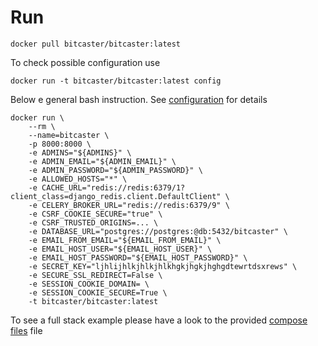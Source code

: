 # Run


    docker pull bitcaster/bitcaster:latest

To check possible configuration use

    docker run -t bitcaster/bitcaster:latest config


Below e general bash instruction. See [configuration](configuration.md) for details

    docker run \
		--rm \
		--name=bitcaster \
		-p 8000:8000 \
		-e ADMINS="${ADMINS}" \
		-e ADMIN_EMAIL="${ADMIN_EMAIL}" \
		-e ADMIN_PASSWORD="${ADMIN_PASSWORD}" \
		-e ALLOWED_HOSTS="*" \
		-e CACHE_URL="redis://redis:6379/1?client_class=django_redis.client.DefaultClient" \
		-e CELERY_BROKER_URL="redis://redis:6379/9" \
		-e CSRF_COOKIE_SECURE="true" \
		-e CSRF_TRUSTED_ORIGINS=... \
		-e DATABASE_URL="postgres://postgres:@db:5432/bitcaster" \
		-e EMAIL_FROM_EMAIL="${EMAIL_FROM_EMAIL}" \
		-e EMAIL_HOST_USER="${EMAIL_HOST_USER}" \
		-e EMAIL_HOST_PASSWORD="${EMAIL_HOST_PASSWORD}" \
		-e SECRET_KEY="ljhlijhlkjhlkjhlkhgkjhgkjhghgdtewrtdsxrews" \
		-e SECURE_SSL_REDIRECT=False \
		-e SESSION_COOKIE_DOMAIN= \
		-e SESSION_COOKIE_SECURE=True \
		-t bitcaster/bitcaster:latest

To see a full stack example please have a look to the provided [compose files]() file 

